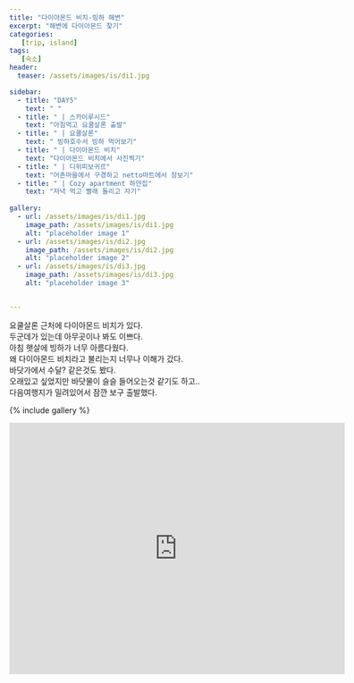 ```yaml
---
title: "다이아몬드 비치-빙하 해변"
excerpt: "해변에 다이아몬드 찾기"
categories:
   [trip, island]
tags:
   [숙소]
header:
  teaser: /assets/images/is/di1.jpg

sidebar:
  - title: "DAY5"
    text: " "
  - title: " | 스카이루시드"
    text: "아침먹고 요쿨살론 출발"
  - title: " | 요쿨살론"
    text: " 빙하호수서 빙하 먹어보기"
  - title: " | 다이아몬드 비치"
    text: "다이아몬드 비치에서 사진찍기"
  - title: " | 디위피보귀르"
    text: "어촌마을에서 구경하고 netto마트에서 장보기"
  - title: " | Cozy apartment 하얀집"
    text: "저녁 먹고 빨래 돌리고 자기"
    
gallery:
  - url: /assets/images/is/di1.jpg
    image_path: /assets/images/is/di1.jpg
    alt: "placeholder image 1"
  - url: /assets/images/is/di2.jpg
    image_path: /assets/images/is/di2.jpg
    alt: "placeholder image 2"
  - url: /assets/images/is/di3.jpg
    image_path: /assets/images/is/di3.jpg
    alt: "placeholder image 3"


---
```



요쿨살론 근처에 다이아몬드 비치가 있다.  
두군데가 있는데 아무곳이나 봐도 이쁘다.  
아침 햇살에 빙하가 너무 아름다웠다.  
왜 다이아몬드 비치라고 불리는지 너무나 이해가 갔다.  
바닷가에서 수달? 같은것도 봤다.  
오래있고 싶었지만 바닷물이 슬슬 들어오는것 같기도 하고..  
다음여행지가 밀려있어서 잠깐 보구 출발했다.  

{% include gallery  %}
<iframe src="https://www.google.com/maps/embed?pb=!1m28!1m12!1m3!1d27922.81401172801!2d-16.23882460842084!3d64.0614232131121!2m3!1f0!2f0!3f0!3m2!1i1024!2i768!4f13.1!4m13!3e0!4m5!1s0x48cfd6ecd73a3819%3A0xcd05c959e10146a9!2zSsO2a3Vsc8OhcmzDs24sIOyVhOydtOyKrOuegOuTnA!3m2!1d64.0784458!2d-16.230553699999998!4m5!1s0x48cfd719a4fb06f3%3A0x4202e865f907845a!2zRGlhbW9uZCBCZWFjaCwg7JWE7J207Iqs656A65Oc!3m2!1d64.04433399999999!2d-16.1776622!5e0!3m2!1sko!2skr!4v1556872117993!5m2!1sko!2skr" width="600" height="450" frameborder="0" style="border:0" allowfullscreen></iframe>


